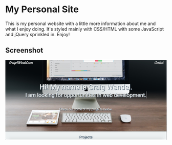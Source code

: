 # My Personal Site

This is my personal website with a little more information about me and what I enjoy doing.  It's styled mainly with CSS/HTML with some JavaScript and jQuery sprinkled in. Enjoy!

## Screenshot
![my homepage](/images/myhomepage.png)
